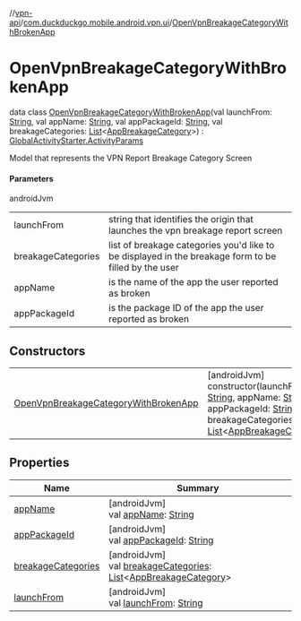 //[vpn-api](../../../index.md)/[com.duckduckgo.mobile.android.vpn.ui](../index.md)/[OpenVpnBreakageCategoryWithBrokenApp](index.md)

# OpenVpnBreakageCategoryWithBrokenApp

data class [OpenVpnBreakageCategoryWithBrokenApp](index.md)(val launchFrom: [String](https://kotlinlang.org/api/latest/jvm/stdlib/kotlin/-string/index.html), val appName: [String](https://kotlinlang.org/api/latest/jvm/stdlib/kotlin/-string/index.html), val appPackageId: [String](https://kotlinlang.org/api/latest/jvm/stdlib/kotlin/-string/index.html), val breakageCategories: [List](https://kotlinlang.org/api/latest/jvm/stdlib/kotlin.collections/-list/index.html)&lt;[AppBreakageCategory](../-app-breakage-category/index.md)&gt;) : [GlobalActivityStarter.ActivityParams](../../../../navigation-api/navigation-api/com.duckduckgo.navigation.api/-global-activity-starter/-activity-params/index.md)

Model that represents the VPN Report Breakage Category Screen

#### Parameters

androidJvm

| | |
|---|---|
| launchFrom | string that identifies the origin that launches the vpn breakage report screen |
| breakageCategories | list of breakage categories you'd like to be displayed in the breakage form to be filled by the user |
| appName | is the name of the app the user reported as broken |
| appPackageId | is the package ID of the app the user reported as broken |

## Constructors

| | |
|---|---|
| [OpenVpnBreakageCategoryWithBrokenApp](-open-vpn-breakage-category-with-broken-app.md) | [androidJvm]<br>constructor(launchFrom: [String](https://kotlinlang.org/api/latest/jvm/stdlib/kotlin/-string/index.html), appName: [String](https://kotlinlang.org/api/latest/jvm/stdlib/kotlin/-string/index.html), appPackageId: [String](https://kotlinlang.org/api/latest/jvm/stdlib/kotlin/-string/index.html), breakageCategories: [List](https://kotlinlang.org/api/latest/jvm/stdlib/kotlin.collections/-list/index.html)&lt;[AppBreakageCategory](../-app-breakage-category/index.md)&gt;) |

## Properties

| Name | Summary |
|---|---|
| [appName](app-name.md) | [androidJvm]<br>val [appName](app-name.md): [String](https://kotlinlang.org/api/latest/jvm/stdlib/kotlin/-string/index.html) |
| [appPackageId](app-package-id.md) | [androidJvm]<br>val [appPackageId](app-package-id.md): [String](https://kotlinlang.org/api/latest/jvm/stdlib/kotlin/-string/index.html) |
| [breakageCategories](breakage-categories.md) | [androidJvm]<br>val [breakageCategories](breakage-categories.md): [List](https://kotlinlang.org/api/latest/jvm/stdlib/kotlin.collections/-list/index.html)&lt;[AppBreakageCategory](../-app-breakage-category/index.md)&gt; |
| [launchFrom](launch-from.md) | [androidJvm]<br>val [launchFrom](launch-from.md): [String](https://kotlinlang.org/api/latest/jvm/stdlib/kotlin/-string/index.html) |
